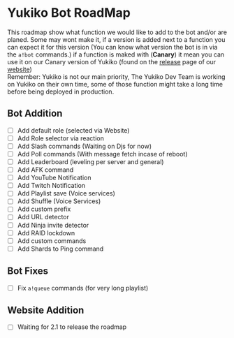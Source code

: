 # Yukiko Bot RoadMap
This roadmap show what function we would like to add to the bot and/or are planed. Some may wont make it, if a version is added next to a function you can expect it for this version (You can know what version the bot is in via the `a!bot` commands.) if a function is maked with (**Canary**) it mean you can use it on our Canary version of Yukiko (found on the [release](https://yukiko.app/release) page of our [website](https://Yukiko.app))  
Remember: Yukiko is not our main priority, The Yukiko Dev Team is working on Yukiko on their own time, some of those function might take a long time before being deployed in production.

## Bot Addition

- [ ] Add default role (selected via Website)
- [ ] Add Role selector via reaction
- [ ] Add Slash commands (Waiting on Djs for now)
- [ ] Add Poll commands (With message fetch incase of reboot)
- [ ] Add Leaderboard (leveling per server and general)
- [ ] Add AFK command
- [ ] Add YouTube Notification
- [ ] Add Twitch Notification
- [ ] Add Playlist save (Voice services)
- [ ] Add Shuffle (Voice Services)
- [ ] Add custom prefix
- [ ] Add URL detector
- [ ] Add Ninja invite detector
- [ ] Add RAID lockdown
- [ ] Add custom commands
- [ ] Add Shards to Ping command

## Bot Fixes
- [ ] Fix `a!queue` commands (for very long playlist)

## Website Addition

- [ ] Waiting for 2.1 to release the roadmap

